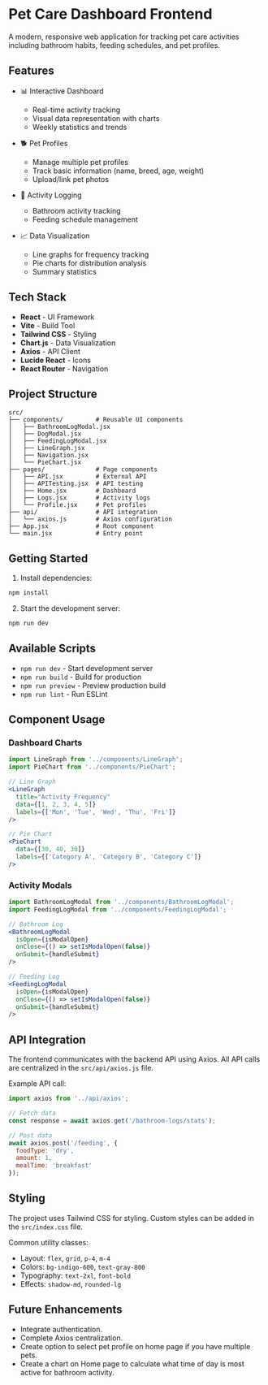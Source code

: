 # Pet Care Dashboard Frontend

A modern, responsive web application for tracking pet care activities including bathroom habits, feeding schedules, and pet profiles.

## Features

- 📊 Interactive Dashboard
  - Real-time activity tracking
  - Visual data representation with charts
  - Weekly statistics and trends

- 🐕 Pet Profiles
  - Manage multiple pet profiles
  - Track basic information (name, breed, age, weight)
  - Upload/link pet photos

- 📝 Activity Logging
  - Bathroom activity tracking
  - Feeding schedule management

- 📈 Data Visualization
  - Line graphs for frequency tracking
  - Pie charts for distribution analysis
  - Summary statistics

## Tech Stack

- **React** - UI Framework
- **Vite** - Build Tool
- **Tailwind CSS** - Styling
- **Chart.js** - Data Visualization
- **Axios** - API Client
- **Lucide React** - Icons
- **React Router** - Navigation

## Project Structure

```
src/
├── components/         # Reusable UI components
│   ├── BathroomLogModal.jsx
│   ├── DogModal.jsx
│   ├── FeedingLogModal.jsx
│   ├── LineGraph.jsx
│   ├── Navigation.jsx
│   └── PieChart.jsx
├── pages/              # Page components
│   ├── API.jsx         # External API
│   ├── APITesting.jsx  # API testing
│   ├── Home.jsx        # Dashboard
│   ├── Logs.jsx        # Activity logs
│   └── Profile.jsx     # Pet profiles
├── api/                # API integration
│   └── axios.js        # Axios configuration
├── App.jsx             # Root component
└── main.jsx            # Entry point
```

## Getting Started

1. Install dependencies:
```bash
npm install
```

2. Start the development server:
```bash
npm run dev
```

## Available Scripts

- `npm run dev` - Start development server
- `npm run build` - Build for production
- `npm run preview` - Preview production build
- `npm run lint` - Run ESLint

## Component Usage

### Dashboard Charts

```jsx
import LineGraph from '../components/LineGraph';
import PieChart from '../components/PieChart';

// Line Graph
<LineGraph
  title="Activity Frequency"
  data={[1, 2, 3, 4, 5]}
  labels={['Mon', 'Tue', 'Wed', 'Thu', 'Fri']}
/>

// Pie Chart
<PieChart
  data={[30, 40, 30]}
  labels={['Category A', 'Category B', 'Category C']}
/>
```

### Activity Modals

```jsx
import BathroomLogModal from '../components/BathroomLogModal';
import FeedingLogModal from '../components/FeedingLogModal';

// Bathroom Log
<BathroomLogModal
  isOpen={isModalOpen}
  onClose={() => setIsModalOpen(false)}
  onSubmit={handleSubmit}
/>

// Feeding Log
<FeedingLogModal
  isOpen={isModalOpen}
  onClose={() => setIsModalOpen(false)}
  onSubmit={handleSubmit}
/>
```

## API Integration

The frontend communicates with the backend API using Axios. All API calls are centralized in the `src/api/axios.js` file.

Example API call:
```javascript
import axios from '../api/axios';

// Fetch data
const response = await axios.get('/bathroom-logs/stats');

// Post data
await axios.post('/feeding', {
  foodType: 'dry',
  amount: 1,
  mealTime: 'breakfast'
});
```

## Styling

The project uses Tailwind CSS for styling. Custom styles can be added in the `src/index.css` file.

Common utility classes:
- Layout: `flex`, `grid`, `p-4`, `m-4`
- Colors: `bg-indigo-600`, `text-gray-800`
- Typography: `text-2xl`, `font-bold`
- Effects: `shadow-md`, `rounded-lg`

## Future Enhancements

- Integrate authentication.
- Complete Axios centralization.
- Create option to select pet profile on home page if you have multiple pets.
- Create a chart on Home page to calculate what time of day is most active for bathroom activity.
